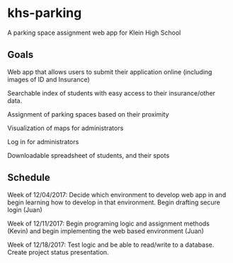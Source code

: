 # khs-parking
A parking space assignment web app for Klein High School

## Goals

Web app that allows users to submit their application online (including images of ID and Insurance)

Searchable index of students with easy access to their insurance/other data.

Assignment of parking spaces based on their proximity

Visualization of maps for administrators

Log in for administrators

Downloadable spreadsheet of students, and their spots

## Schedule

Week of 12/04/2017:
Decide which environment to develop web app in and begin learning how to develop in that environment. 
Begin drafting secure login (Juan)

Week of 12/11/2017: 
Begin programing logic and assignment methods (Kevin) and begin implementing the web based environment (Juan)

Week of 12/18/2017:
Test logic and be able to read/write to a database. Create project status presentation.
